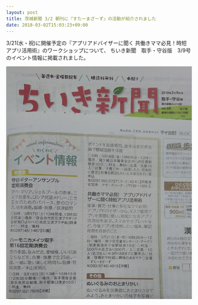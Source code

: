 ```yaml
---
layout: post
title: 茨城新聞 3/2 朝刊に『すたーまざーず』の活動が紹介されました
date: 2018-03-02T15:03:23+09:00
---
```

3/21(水・祝)に開催予定の『アプリアドバイザーに聞く 共働きママ必見！時短アプリ活用術』のワークショップについて、 ちいき新聞　取手・守谷版　3/9号のイベント情報に掲載されました。  

![](/images/uploads/20180309-61e91aa1964f06f923f3005556de5d9940d8790c60a7f1c19e08d5c0a415e440.jpg)
